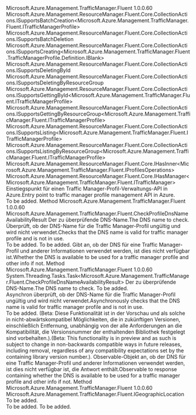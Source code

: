 <Type Name="ITrafficManagerProfiles" FullName="Microsoft.Azure.Management.TrafficManager.Fluent.ITrafficManagerProfiles">
  <TypeSignature Language="C#" Value="public interface ITrafficManagerProfiles : Microsoft.Azure.Management.ResourceManager.Fluent.Core.CollectionActions.ISupportsBatchCreation&lt;Microsoft.Azure.Management.TrafficManager.Fluent.ITrafficManagerProfile&gt;, Microsoft.Azure.Management.ResourceManager.Fluent.Core.CollectionActions.ISupportsBatchDeletion, Microsoft.Azure.Management.ResourceManager.Fluent.Core.CollectionActions.ISupportsCreating&lt;Microsoft.Azure.Management.TrafficManager.Fluent.TrafficManagerProfile.Definition.IBlank&gt;, Microsoft.Azure.Management.ResourceManager.Fluent.Core.CollectionActions.ISupportsDeletingById, Microsoft.Azure.Management.ResourceManager.Fluent.Core.CollectionActions.ISupportsDeletingByResourceGroup, Microsoft.Azure.Management.ResourceManager.Fluent.Core.CollectionActions.ISupportsGettingById&lt;Microsoft.Azure.Management.TrafficManager.Fluent.ITrafficManagerProfile&gt;, Microsoft.Azure.Management.ResourceManager.Fluent.Core.CollectionActions.ISupportsGettingByResourceGroup&lt;Microsoft.Azure.Management.TrafficManager.Fluent.ITrafficManagerProfile&gt;, Microsoft.Azure.Management.ResourceManager.Fluent.Core.CollectionActions.ISupportsListing&lt;Microsoft.Azure.Management.TrafficManager.Fluent.ITrafficManagerProfile&gt;, Microsoft.Azure.Management.ResourceManager.Fluent.Core.CollectionActions.ISupportsListingByResourceGroup&lt;Microsoft.Azure.Management.TrafficManager.Fluent.ITrafficManagerProfile&gt;, Microsoft.Azure.Management.ResourceManager.Fluent.Core.IHasInner&lt;Microsoft.Azure.Management.TrafficManager.Fluent.IProfilesOperations&gt;, Microsoft.Azure.Management.ResourceManager.Fluent.Core.IHasManager&lt;Microsoft.Azure.Management.TrafficManager.Fluent.ITrafficManager&gt;" />
  <TypeSignature Language="ILAsm" Value=".class public interface auto ansi abstract ITrafficManagerProfiles implements class Microsoft.Azure.Management.ResourceManager.Fluent.Core.CollectionActions.ISupportsBatchCreation`1&lt;class Microsoft.Azure.Management.TrafficManager.Fluent.ITrafficManagerProfile&gt;, class Microsoft.Azure.Management.ResourceManager.Fluent.Core.CollectionActions.ISupportsBatchDeletion, class Microsoft.Azure.Management.ResourceManager.Fluent.Core.CollectionActions.ISupportsCreating`1&lt;class Microsoft.Azure.Management.TrafficManager.Fluent.TrafficManagerProfile.Definition.IBlank&gt;, class Microsoft.Azure.Management.ResourceManager.Fluent.Core.CollectionActions.ISupportsDeletingById, class Microsoft.Azure.Management.ResourceManager.Fluent.Core.CollectionActions.ISupportsDeletingByResourceGroup, class Microsoft.Azure.Management.ResourceManager.Fluent.Core.CollectionActions.ISupportsGettingById`1&lt;class Microsoft.Azure.Management.TrafficManager.Fluent.ITrafficManagerProfile&gt;, class Microsoft.Azure.Management.ResourceManager.Fluent.Core.CollectionActions.ISupportsGettingByResourceGroup`1&lt;class Microsoft.Azure.Management.TrafficManager.Fluent.ITrafficManagerProfile&gt;, class Microsoft.Azure.Management.ResourceManager.Fluent.Core.CollectionActions.ISupportsListing`1&lt;class Microsoft.Azure.Management.TrafficManager.Fluent.ITrafficManagerProfile&gt;, class Microsoft.Azure.Management.ResourceManager.Fluent.Core.CollectionActions.ISupportsListingByResourceGroup`1&lt;class Microsoft.Azure.Management.TrafficManager.Fluent.ITrafficManagerProfile&gt;, class Microsoft.Azure.Management.ResourceManager.Fluent.Core.IBeta, class Microsoft.Azure.Management.ResourceManager.Fluent.Core.IHasInner`1&lt;class Microsoft.Azure.Management.TrafficManager.Fluent.IProfilesOperations&gt;, class Microsoft.Azure.Management.ResourceManager.Fluent.Core.IHasManager`1&lt;class Microsoft.Azure.Management.TrafficManager.Fluent.ITrafficManager&gt;" />
  <TypeSignature Language="DocId" Value="T:Microsoft.Azure.Management.TrafficManager.Fluent.ITrafficManagerProfiles" />
  <TypeSignature Language="VB.NET" Value="Public Interface ITrafficManagerProfiles&#xA;Implements IHasInner(Of IProfilesOperations), IHasManager(Of ITrafficManager), ISupportsBatchCreation(Of ITrafficManagerProfile), ISupportsBatchDeletion, ISupportsCreating(Of IBlank), ISupportsDeletingById, ISupportsDeletingByResourceGroup, ISupportsGettingById(Of ITrafficManagerProfile), ISupportsGettingByResourceGroup(Of ITrafficManagerProfile), ISupportsListing(Of ITrafficManagerProfile), ISupportsListingByResourceGroup(Of ITrafficManagerProfile)" />
  <TypeSignature Language="F#" Value="type ITrafficManagerProfiles = interface&#xA;    interface ISupportsCreating&lt;IBlank&gt;&#xA;    interface ISupportsListing&lt;ITrafficManagerProfile&gt;&#xA;    interface ISupportsListingByResourceGroup&lt;ITrafficManagerProfile&gt;&#xA;    interface ISupportsGettingByResourceGroup&lt;ITrafficManagerProfile&gt;&#xA;    interface ISupportsGettingById&lt;ITrafficManagerProfile&gt;&#xA;    interface ISupportsDeletingById&#xA;    interface ISupportsDeletingByResourceGroup&#xA;    interface ISupportsBatchCreation&lt;ITrafficManagerProfile&gt;&#xA;    interface ISupportsBatchDeletion&#xA;    interface IBeta&#xA;    interface IHasManager&lt;ITrafficManager&gt;&#xA;    interface IHasInner&lt;IProfilesOperations&gt;" />
  <AssemblyInfo>
    <AssemblyName>Microsoft.Azure.Management.TrafficManager.Fluent</AssemblyName>
    <AssemblyVersion>1.0.0.60</AssemblyVersion>
  </AssemblyInfo>
  <Interfaces>
    <Interface>
      <InterfaceName>Microsoft.Azure.Management.ResourceManager.Fluent.Core.CollectionActions.ISupportsBatchCreation&lt;Microsoft.Azure.Management.TrafficManager.Fluent.ITrafficManagerProfile&gt;</InterfaceName>
    </Interface>
    <Interface>
      <InterfaceName>Microsoft.Azure.Management.ResourceManager.Fluent.Core.CollectionActions.ISupportsBatchDeletion</InterfaceName>
    </Interface>
    <Interface>
      <InterfaceName>Microsoft.Azure.Management.ResourceManager.Fluent.Core.CollectionActions.ISupportsCreating&lt;Microsoft.Azure.Management.TrafficManager.Fluent.TrafficManagerProfile.Definition.IBlank&gt;</InterfaceName>
    </Interface>
    <Interface>
      <InterfaceName>Microsoft.Azure.Management.ResourceManager.Fluent.Core.CollectionActions.ISupportsDeletingById</InterfaceName>
    </Interface>
    <Interface>
      <InterfaceName>Microsoft.Azure.Management.ResourceManager.Fluent.Core.CollectionActions.ISupportsDeletingByResourceGroup</InterfaceName>
    </Interface>
    <Interface>
      <InterfaceName>Microsoft.Azure.Management.ResourceManager.Fluent.Core.CollectionActions.ISupportsGettingById&lt;Microsoft.Azure.Management.TrafficManager.Fluent.ITrafficManagerProfile&gt;</InterfaceName>
    </Interface>
    <Interface>
      <InterfaceName>Microsoft.Azure.Management.ResourceManager.Fluent.Core.CollectionActions.ISupportsGettingByResourceGroup&lt;Microsoft.Azure.Management.TrafficManager.Fluent.ITrafficManagerProfile&gt;</InterfaceName>
    </Interface>
    <Interface>
      <InterfaceName>Microsoft.Azure.Management.ResourceManager.Fluent.Core.CollectionActions.ISupportsListing&lt;Microsoft.Azure.Management.TrafficManager.Fluent.ITrafficManagerProfile&gt;</InterfaceName>
    </Interface>
    <Interface>
      <InterfaceName>Microsoft.Azure.Management.ResourceManager.Fluent.Core.CollectionActions.ISupportsListingByResourceGroup&lt;Microsoft.Azure.Management.TrafficManager.Fluent.ITrafficManagerProfile&gt;</InterfaceName>
    </Interface>
    <Interface>
      <InterfaceName>Microsoft.Azure.Management.ResourceManager.Fluent.Core.IHasInner&lt;Microsoft.Azure.Management.TrafficManager.Fluent.IProfilesOperations&gt;</InterfaceName>
    </Interface>
    <Interface>
      <InterfaceName>Microsoft.Azure.Management.ResourceManager.Fluent.Core.IHasManager&lt;Microsoft.Azure.Management.TrafficManager.Fluent.ITrafficManager&gt;</InterfaceName>
    </Interface>
  </Interfaces>
  <Docs>
    <summary>
            <span data-ttu-id="5f1d8-101">Einstiegspunkt für einen Traffic Manager-Profil-Verwaltungs-API in Azure.</span><span class="sxs-lookup"><span data-stu-id="5f1d8-101">Entry point to traffic manager profile management API in Azure.</span></span>
            </summary>
    <remarks>To be added.</remarks>
  </Docs>
  <Members>
    <Member MemberName="CheckDnsNameAvailability">
      <MemberSignature Language="C#" Value="public Microsoft.Azure.Management.TrafficManager.Fluent.CheckProfileDnsNameAvailabilityResult CheckDnsNameAvailability (string dnsNameLabel);" />
      <MemberSignature Language="ILAsm" Value=".method public hidebysig newslot virtual instance class Microsoft.Azure.Management.TrafficManager.Fluent.CheckProfileDnsNameAvailabilityResult CheckDnsNameAvailability(string dnsNameLabel) cil managed" />
      <MemberSignature Language="DocId" Value="M:Microsoft.Azure.Management.TrafficManager.Fluent.ITrafficManagerProfiles.CheckDnsNameAvailability(System.String)" />
      <MemberSignature Language="VB.NET" Value="Public Function CheckDnsNameAvailability (dnsNameLabel As String) As CheckProfileDnsNameAvailabilityResult" />
      <MemberSignature Language="F#" Value="abstract member CheckDnsNameAvailability : string -&gt; Microsoft.Azure.Management.TrafficManager.Fluent.CheckProfileDnsNameAvailabilityResult" Usage="iTrafficManagerProfiles.CheckDnsNameAvailability dnsNameLabel" />
      <MemberType>Method</MemberType>
      <AssemblyInfo>
        <AssemblyName>Microsoft.Azure.Management.TrafficManager.Fluent</AssemblyName>
        <AssemblyVersion>1.0.0.60</AssemblyVersion>
      </AssemblyInfo>
      <ReturnValue>
        <ReturnType>Microsoft.Azure.Management.TrafficManager.Fluent.CheckProfileDnsNameAvailabilityResult</ReturnType>
      </ReturnValue>
      <Parameters>
        <Parameter Name="dnsNameLabel" Type="System.String" />
      </Parameters>
      <Docs>
        <param name="dnsNameLabel"><span data-ttu-id="5f1d8-102">Der zu überprüfende DNS-Name.</span><span class="sxs-lookup"><span data-stu-id="5f1d8-102">The DNS name to check.</span></span></param>
        <summary>
            <span data-ttu-id="5f1d8-103">Überprüft, ob der DNS-Name für die Traffic Manager-Profil ungültig und wird nicht verwendet.</span><span class="sxs-lookup"><span data-stu-id="5f1d8-103">Checks that the DNS name is valid for traffic manager profile and is not in use.</span></span>
            </summary>
        <returns>To be added.</returns>
        <remarks>To be added.</remarks>
        <return><span data-ttu-id="5f1d8-104">Gibt an, ob der DNS für eine Traffic Manager-Profil und anderer Informationen verwendet werden, ist dies nicht verfügbar ist.</span><span class="sxs-lookup"><span data-stu-id="5f1d8-104">Whether the DNS is available to be used for a traffic manager profile and other info if not.</span></span></return>
      </Docs>
    </Member>
    <Member MemberName="CheckDnsNameAvailabilityAsync">
      <MemberSignature Language="C#" Value="public System.Threading.Tasks.Task&lt;Microsoft.Azure.Management.TrafficManager.Fluent.CheckProfileDnsNameAvailabilityResult&gt; CheckDnsNameAvailabilityAsync (string dnsNameLabel, System.Threading.CancellationToken cancellationToken = null);" />
      <MemberSignature Language="ILAsm" Value=".method public hidebysig newslot virtual instance class System.Threading.Tasks.Task`1&lt;class Microsoft.Azure.Management.TrafficManager.Fluent.CheckProfileDnsNameAvailabilityResult&gt; CheckDnsNameAvailabilityAsync(string dnsNameLabel, valuetype System.Threading.CancellationToken cancellationToken) cil managed" />
      <MemberSignature Language="DocId" Value="M:Microsoft.Azure.Management.TrafficManager.Fluent.ITrafficManagerProfiles.CheckDnsNameAvailabilityAsync(System.String,System.Threading.CancellationToken)" />
      <MemberSignature Language="F#" Value="abstract member CheckDnsNameAvailabilityAsync : string * System.Threading.CancellationToken -&gt; System.Threading.Tasks.Task&lt;Microsoft.Azure.Management.TrafficManager.Fluent.CheckProfileDnsNameAvailabilityResult&gt;" Usage="iTrafficManagerProfiles.CheckDnsNameAvailabilityAsync (dnsNameLabel, cancellationToken)" />
      <MemberType>Method</MemberType>
      <AssemblyInfo>
        <AssemblyName>Microsoft.Azure.Management.TrafficManager.Fluent</AssemblyName>
        <AssemblyVersion>1.0.0.60</AssemblyVersion>
      </AssemblyInfo>
      <ReturnValue>
        <ReturnType>System.Threading.Tasks.Task&lt;Microsoft.Azure.Management.TrafficManager.Fluent.CheckProfileDnsNameAvailabilityResult&gt;</ReturnType>
      </ReturnValue>
      <Parameters>
        <Parameter Name="dnsNameLabel" Type="System.String" />
        <Parameter Name="cancellationToken" Type="System.Threading.CancellationToken" />
      </Parameters>
      <Docs>
        <param name="dnsNameLabel"><span data-ttu-id="5f1d8-105">Der zu überprüfende DNS-Name.</span><span class="sxs-lookup"><span data-stu-id="5f1d8-105">The DNS name to check.</span></span></param>
        <param name="cancellationToken">To be added.</param>
        <summary>
            <span data-ttu-id="5f1d8-106">Asynchron überprüft, ob der DNS-Name für die Traffic Manager-Profil ungültig und wird nicht verwendet.</span><span class="sxs-lookup"><span data-stu-id="5f1d8-106">Asynchronously checks that the DNS name is valid for traffic manager profile and is not in use.</span></span>
            </summary>
        <returns>To be added.</returns>
        <remarks>
            <span data-ttu-id="5f1d8-107">(Beta: Diese Funktionalität ist in der Vorschau und als solche in nicht-abwärtskompatibel Möglichkeiten, die in zukünftigen Versionen, einschließlich Entfernung, unabhängig von der alle Anforderungen an die Kompatibilität, die Versionsnummer der enthaltenden Bibliothek festgelegt sind vorbehalten.).</span><span class="sxs-lookup"><span data-stu-id="5f1d8-107">(Beta: This functionality is in preview and as such is subject to change in non-backwards compatible ways in future releases, including removal, regardless of any compatibility expectations set by the containing library version number.).</span></span>
            </remarks>
        <return>
            <span data-ttu-id="5f1d8-108">Observable-Objekt an, ob der DNS für eine Traffic Manager-Profil und anderer Informationen verwendet werden, ist dies nicht verfügbar ist, die Antwort enthält.</span><span class="sxs-lookup"><span data-stu-id="5f1d8-108">Observable to response containing whether the DNS is available to be used for a traffic manager profile and other info if not.</span></span>
            </return>
      </Docs>
    </Member>
    <Member MemberName="GetGeographicHierarchyRoot">
      <MemberSignature Language="C#" Value="public Microsoft.Azure.Management.TrafficManager.Fluent.IGeographicLocation GetGeographicHierarchyRoot ();" />
      <MemberSignature Language="ILAsm" Value=".method public hidebysig newslot virtual instance class Microsoft.Azure.Management.TrafficManager.Fluent.IGeographicLocation GetGeographicHierarchyRoot() cil managed" />
      <MemberSignature Language="DocId" Value="M:Microsoft.Azure.Management.TrafficManager.Fluent.ITrafficManagerProfiles.GetGeographicHierarchyRoot" />
      <MemberSignature Language="VB.NET" Value="Public Function GetGeographicHierarchyRoot () As IGeographicLocation" />
      <MemberSignature Language="F#" Value="abstract member GetGeographicHierarchyRoot : unit -&gt; Microsoft.Azure.Management.TrafficManager.Fluent.IGeographicLocation" Usage="iTrafficManagerProfiles.GetGeographicHierarchyRoot " />
      <MemberType>Method</MemberType>
      <AssemblyInfo>
        <AssemblyName>Microsoft.Azure.Management.TrafficManager.Fluent</AssemblyName>
        <AssemblyVersion>1.0.0.60</AssemblyVersion>
      </AssemblyInfo>
      <ReturnValue>
        <ReturnType>Microsoft.Azure.Management.TrafficManager.Fluent.IGeographicLocation</ReturnType>
      </ReturnValue>
      <Parameters />
      <Docs>
        <summary>To be added.</summary>
        <returns>To be added.</returns>
        <remarks>To be added.</remarks>
      </Docs>
    </Member>
  </Members>
</Type>